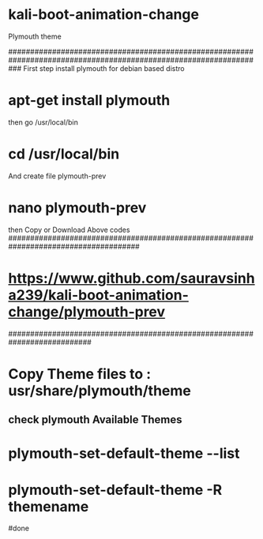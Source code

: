 # kali-boot-animation-change
Plymouth theme

###################################################################################################################
First step install plymouth
for debian based distro
# apt-get install plymouth

then go /usr/local/bin
# cd /usr/local/bin

And create file plymouth-prev  
# nano plymouth-prev
then Copy or  Download Above codes
######################################################################################
# https://www.github.com/sauravsinha239/kali-boot-animation-change/plymouth-prev
###########################################################################
# Copy Theme files to :  usr/share/plymouth/theme 
## check plymouth Available Themes
# plymouth-set-default-theme --list  
# plymouth-set-default-theme -R themename 

#done
